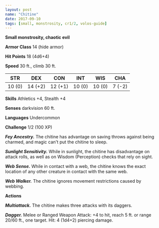 ```yaml
---
layout: post
name: "Chitine"
date: 2017-09-10
tags: [small, monstrosity, cr1/2, volos-guide]
---
```


**Small monstrosity, chaotic evil**

**Armor Class** 14 (hide armor)

**Hit Points** 18 (4d6+4)

**Speed** 30 ft., climb 30 ft.

|   STR   |   DEX   |   CON   |   INT   |   WIS   |   CHA   |
|:-----:|:-----:|:-----:|:-----:|:-----:|:-----:|
| 10 (0) | 14 (+2) | 12 (+1) | 10 (0) | 10 (0) | 7 (-2) |

**Skills** Athletics +4, Stealth +4

**Senses** darkvision 60 ft.

**Languages** Undercommon

**Challenge** 1/2 (100 XP)

***Fey Ancestry.*** The chitine has advantage on saving throws against being charmed, and magic can't put the chitine to sleep.

***Sunlight Sensitivity.*** While in sunlight, the chitine has disadvantage on attack rolls, as well as on Wisdom (Perception) checks that rely on sight.

***Web Sense.*** While in contact with a web, the chitine knows the exact location of any other creature in contact with the same web.

***Web Walker.*** The chitine ignores movement restrictions caused by webbing.

**Actions**

***Multiattack.*** The chitine makes three attacks with its daggers.

***Dagger.*** Melee or Ranged Weapon Attack: +4 to hit, reach 5 ft. or range 20/60 ft., one target. Hit: 4 (1d4+2) piercing damage.

